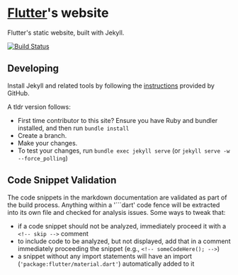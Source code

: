 # [Flutter][]'s website

Flutter's static website, built with Jekyll.

[![Build Status](https://travis-ci.org/flutter/website.svg?branch=master)](https://travis-ci.org/flutter/website)

## Developing

Install Jekyll and related tools by following the
[instructions](https://help.github.com/articles/using-jekyll-with-pages/)
provided by GitHub.

A tldr version follows:

* First time contributor to this site? Ensure you have Ruby and bundler
  installed, and then run `bundle install`
* Create a branch.
* Make your changes.
* To test your changes, run `bundle exec jekyll serve` (or
  `jekyll serve -w --force_polling`)

## Code Snippet Validation

The code snippets in the markdown documentation are validated as part of the
build process. Anything within a '\`\`\`dart' code fence will be extracted into
its own file and checked for analysis issues. Some ways to tweak that:

- if a code snippet should not be analyzed, immediately proceed it with
  a `<!-- skip -->` comment
- to include code to be analyzed, but not displayed, add that in a comment
  immediately proceeding the snippet (e.g., `<!-- someCodeHere(); -->`)
- a snippet without any import statements will have an import
  (`'package:flutter/material.dart'`)
  automatically added to it

[Flutter]: https://flutter.io
